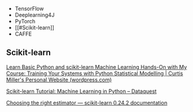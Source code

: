 
- TensorFlow
- Deeplearning4J
- PyTorch
- [[#Scikit-learn]]
- CAFFE




## Scikit-learn

[Learn Basic Python and scikit-learn Machine Learning Hands-On with My Course: Training Your Systems with Python Statistical Modelling | Curtis Miller's Personal Website (wordpress.com)](https://ntguardian.wordpress.com/2018/06/20/learn-basic-python-scikit-learn-machine-learning-hands-on-course-training-systems-python-statistical-modelling/)

[Scikit-learn Tutorial: Machine Learning in Python – Dataquest](https://www.dataquest.io/blog/sci-kit-learn-tutorial/)  

[Choosing the right estimator — scikit-learn 0.24.2 documentation](https://scikit-learn.org/stable/tutorial/machine_learning_map/)  


